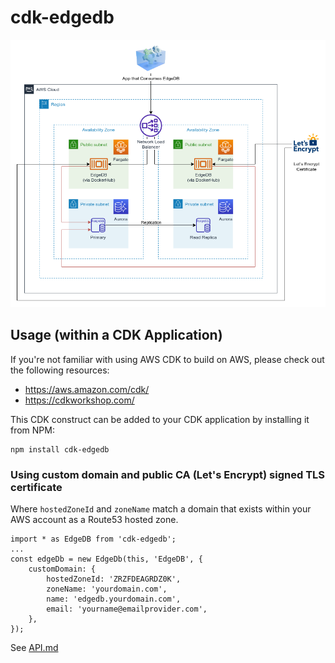 # cdk-edgedb

![Architecture](docs/cdk-edgedb-architecture.png)

## Usage (within a CDK Application)

If you're not familiar with using AWS CDK to build on AWS, please check out the following resources:

- https://aws.amazon.com/cdk/
- https://cdkworkshop.com/

This CDK construct can be added to your CDK application by installing it from NPM:

```
npm install cdk-edgedb
```

### Using custom domain and public CA (Let's Encrypt) signed TLS certificate

Where `hostedZoneId` and `zoneName` match a domain that exists within your AWS account as a Route53 hosted zone.

```
import * as EdgeDB from 'cdk-edgedb';
...
const edgeDb = new EdgeDb(this, 'EdgeDB', {
    customDomain: {
        hostedZoneId: 'ZRZFDEAGRDZ0K',
        zoneName: 'yourdomain.com',
        name: 'edgedb.yourdomain.com',
        email: 'yourname@emailprovider.com',
    },
});
```

See [API.md](./API.md)
